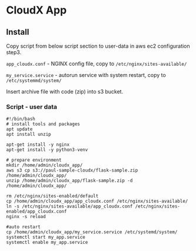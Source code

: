 # CloudX App

## Install

Copy script from below script section to user-data in aws ec2 configuration step3.

`app_cloudx.conf` - NGINX config file, copy to `/etc/nginx/sites-available/`

`my_service.service` - autorun service with system restart, copy to `/etc/systemmd/system/`

Insert archive file with code (zip) into s3 bucket.

### Script - user data

	#!/bin/bash
	# install tools and packages
	apt update
	apt install unzip

	apt-get install -y nginx
	apt-get install -y python3-venv

	# prepare environment
	mkdir /home/admin/cloudx_app/
	aws s3 cp s3://paul-sample-cloudx/flask-sample.zip /home/admin/cloudx_app/
	unzip /home/admin/cloudx_app/flask-sample.zip -d /home/admin/cloudx_app/

	rm /etc/nginx/sites-enabled/default
	cp /home/admin/cloudx_app/app_cloudx.conf /etc/nginx/sites-available/
	ln -s /etc/nginx/sites-available/app_cloudx.conf /etc/nginx/sites-enabled/app_cloudx.conf
	nginx -s reload

	#auto restart
	cp /home/admin/cloudx_app/my_service.service /etc/systemd/system/
	systemctl start my_app.service
	systemctl enable my_app.service